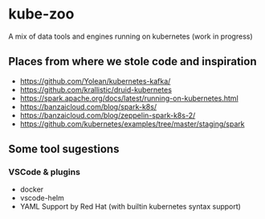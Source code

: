 # kube-zoo
A mix of data tools and engines running on kubernetes (work in progress)

## Places from where we stole code and inspiration
- https://github.com/Yolean/kubernetes-kafka/
- https://github.com/krallistic/druid-kubernetes
- https://spark.apache.org/docs/latest/running-on-kubernetes.html
- https://banzaicloud.com/blog/spark-k8s/
- https://banzaicloud.com/blog/zeppelin-spark-k8s-2/
- https://github.com/kubernetes/examples/tree/master/staging/spark

## Some tool sugestions
### VSCode & plugins
- docker
- vscode-helm
- YAML Support by Red Hat (with builtin kubernetes syntax support)
